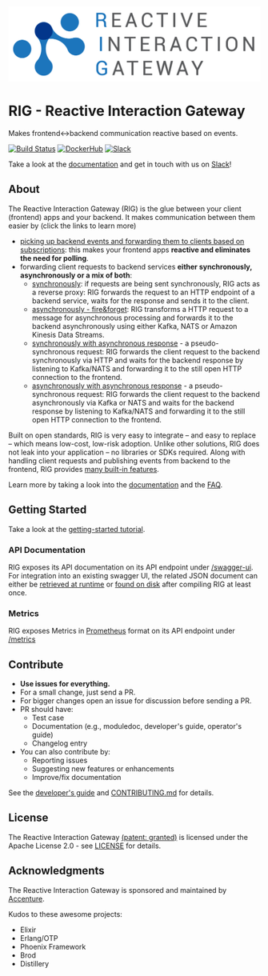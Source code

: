 ![Logo](./logo/Reactive-Interaction-Gateway-logo-cropped.png)

# RIG - Reactive Interaction Gateway

Makes frontend<->backend communication reactive based on events.

[![Build Status](https://travis-ci.org/Accenture/reactive-interaction-gateway.svg?branch=master)](https://travis-ci.org/Accenture/reactive-interaction-gateway)
[![DockerHub](https://img.shields.io/docker/pulls/accenture/reactive-interaction-gateway)](https://hub.docker.com/r/accenture/reactive-interaction-gateway)
[![Slack](https://rig-slackin.herokuapp.com/badge.svg)](https://rig-slackin.herokuapp.com)

Take a look at the [documentation](https://accenture.github.io/reactive-interaction-gateway/docs/intro.html) and get in touch with us on [Slack](https://rig-slackin.herokuapp.com)!

## About

The Reactive Interaction Gateway (RIG) is the glue between your client (frontend) apps and your backend. It makes communication between them easier by (click the links to learn more)

- [picking up backend events and forwarding them to clients based on subscriptions](https://accenture.github.io/reactive-interaction-gateway/docs/features.html#picking-up-backend-events-and-forwarding-them-to-clients-based-on-subscriptions): this makes your frontend apps **reactive and eliminates the need for polling**.
- forwarding client requests to backend services **either synchronously, asynchronously or a mix of both**:
  - [synchronously](https://accenture.github.io/reactive-interaction-gateway/docs/features.html#synchronously): if requests are being sent synchronously, RIG acts as a reverse proxy: RIG forwards the request to an HTTP endpoint of a backend service, waits for the response and sends it to the client.
  - [asynchronously - fire&forget](https://accenture.github.io/reactive-interaction-gateway/docs/features.html#asynchronously---fireforget): RIG transforms a HTTP request to a message for asynchronous processing and forwards it to the backend asynchronously using either Kafka, NATS or Amazon Kinesis Data Streams.
  - [synchronously with asynchronous response](https://accenture.github.io/reactive-interaction-gateway/docs/features.html#synchronously---asnychronous-response) - a pseudo-synchronous request: RIG forwards the client request to the backend synchronously via HTTP and waits for the backend response by listening to Kafka/NATS and forwarding it to the still open HTTP connection to the frontend.
  - [asynchronously with asynchronous response](https://accenture.github.io/reactive-interaction-gateway/docs/features.html#asynchronously---asnychronous-response) - a pseudo-synchronous request: RIG forwards the client request to the backend asynchronously via Kafka or NATS and waits for the backend response by listening to Kafka/NATS and forwarding it to the still open HTTP connection to the frontend.

Built on open standards, RIG is very easy to integrate – and easy to replace – which means low-cost, low-risk adoption. Unlike other solutions, RIG does not leak into your application – no libraries or SDKs required. Along with handling client requests and publishing events from backend to the frontend, RIG provides [many built-in features](https://accenture.github.io/reactive-interaction-gateway/docs/features.html#built-in-features).

Learn more by taking a look into the [documentation](https://accenture.github.io/reactive-interaction-gateway/docs/intro.html) and the [FAQ](https://accenture.github.io/reactive-interaction-gateway/docs/faq.html).

## Getting Started

Take a look at the [getting-started tutorial](https://accenture.github.io/reactive-interaction-gateway/docs/tutorial.html).

### API Documentation

RIG exposes its API documentation on its API endpoint under [/swagger-ui](http://localhost:4010/swagger-ui). For integration into an existing swagger UI, the related JSON document can either be [retrieved at runtime](http://localhost:4010/swagger-ui/rig_api_swagger.json) or [found on disk](./priv/static/rig_api_swagger.json) after compiling RIG at least once.

### Metrics

RIG exposes Metrics in [Prometheus](https://prometheus.io/) format on its API endpoint under [/metrics](http:localhost:4010/metrics)

## Contribute

- **Use issues for everything.**
- For a small change, just send a PR.
- For bigger changes open an issue for discussion before sending a PR.
- PR should have:
  - Test case
  - Documentation (e.g., moduledoc, developer's guide, operator's guide)
  - Changelog entry
- You can also contribute by:
  - Reporting issues
  - Suggesting new features or enhancements
  - Improve/fix documentation

See the [developer's guide](https://accenture.github.io/reactive-interaction-gateway/docs/rig-dev-guide.html) and [CONTRIBUTING.md](./CONTRIBUTING.md) for details.

## License

The Reactive Interaction Gateway [(patent: granted)](https://patents.google.com/patent/US10193992B2/en) is licensed under the Apache License 2.0 - see
[LICENSE](LICENSE) for details.

## Acknowledgments

The Reactive Interaction Gateway is sponsored and maintained by [Accenture](https://accenture.github.io/).

Kudos to these awesome projects:

- Elixir
- Erlang/OTP
- Phoenix Framework
- Brod
- Distillery
